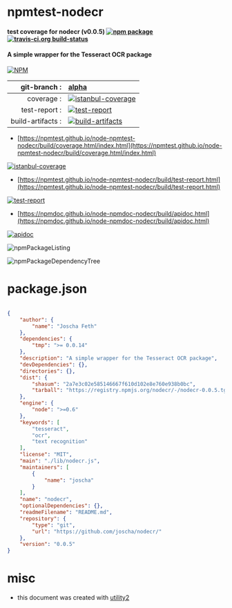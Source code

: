 # npmtest-nodecr

#### test coverage for  nodecr (v0.0.5)  [![npm package](https://img.shields.io/npm/v/npmtest-nodecr.svg?style=flat-square)](https://www.npmjs.org/package/npmtest-nodecr) [![travis-ci.org build-status](https://api.travis-ci.org/npmtest/node-npmtest-nodecr.svg)](https://travis-ci.org/npmtest/node-npmtest-nodecr)

#### A simple wrapper for the Tesseract OCR package

[![NPM](https://nodei.co/npm/nodecr.png?downloads=true&downloadRank=true&stars=true)](https://www.npmjs.com/package/nodecr)

| git-branch : | [alpha](https://github.com/npmtest/node-npmtest-nodecr/tree/alpha)|
|--:|:--|
| coverage : | [![istanbul-coverage](https://npmtest.github.io/node-npmtest-nodecr/build/coverage.badge.svg)](https://npmtest.github.io/node-npmtest-nodecr/build/coverage.html/index.html)|
| test-report : | [![test-report](https://npmtest.github.io/node-npmtest-nodecr/build/test-report.badge.svg)](https://npmtest.github.io/node-npmtest-nodecr/build/test-report.html)|
| build-artifacts : | [![build-artifacts](https://npmtest.github.io/node-npmtest-nodecr/glyphicons_144_folder_open.png)](https://github.com/npmtest/node-npmtest-nodecr/tree/gh-pages/build)|

- [https://npmtest.github.io/node-npmtest-nodecr/build/coverage.html/index.html](https://npmtest.github.io/node-npmtest-nodecr/build/coverage.html/index.html)

[![istanbul-coverage](https://npmtest.github.io/node-npmtest-nodecr/build/screenCapture.buildCi.browser.%252Ftmp%252Fbuild%252Fcoverage.lib.html.png)](https://npmtest.github.io/node-npmtest-nodecr/build/coverage.html/index.html)

- [https://npmtest.github.io/node-npmtest-nodecr/build/test-report.html](https://npmtest.github.io/node-npmtest-nodecr/build/test-report.html)

[![test-report](https://npmtest.github.io/node-npmtest-nodecr/build/screenCapture.buildCi.browser.%252Ftmp%252Fbuild%252Ftest-report.html.png)](https://npmtest.github.io/node-npmtest-nodecr/build/test-report.html)

- [https://npmdoc.github.io/node-npmdoc-nodecr/build/apidoc.html](https://npmdoc.github.io/node-npmdoc-nodecr/build/apidoc.html)

[![apidoc](https://npmdoc.github.io/node-npmdoc-nodecr/build/screenCapture.buildCi.browser.%252Ftmp%252Fbuild%252Fapidoc.html.png)](https://npmdoc.github.io/node-npmdoc-nodecr/build/apidoc.html)

![npmPackageListing](https://npmtest.github.io/node-npmtest-nodecr/build/screenCapture.npmPackageListing.svg)

![npmPackageDependencyTree](https://npmtest.github.io/node-npmtest-nodecr/build/screenCapture.npmPackageDependencyTree.svg)



# package.json

```json

{
    "author": {
        "name": "Joscha Feth"
    },
    "dependencies": {
        "tmp": ">= 0.0.14"
    },
    "description": "A simple wrapper for the Tesseract OCR package",
    "devDependencies": {},
    "directories": {},
    "dist": {
        "shasum": "2a7e3c02e585146667f610d102e8e760e938b0bc",
        "tarball": "https://registry.npmjs.org/nodecr/-/nodecr-0.0.5.tgz"
    },
    "engine": {
        "node": ">=0.6"
    },
    "keywords": [
        "tesseract",
        "ocr",
        "text recognition"
    ],
    "license": "MIT",
    "main": "./lib/nodecr.js",
    "maintainers": [
        {
            "name": "joscha"
        }
    ],
    "name": "nodecr",
    "optionalDependencies": {},
    "readmeFilename": "README.md",
    "repository": {
        "type": "git",
        "url": "https://github.com/joscha/nodecr/"
    },
    "version": "0.0.5"
}
```



# misc
- this document was created with [utility2](https://github.com/kaizhu256/node-utility2)
